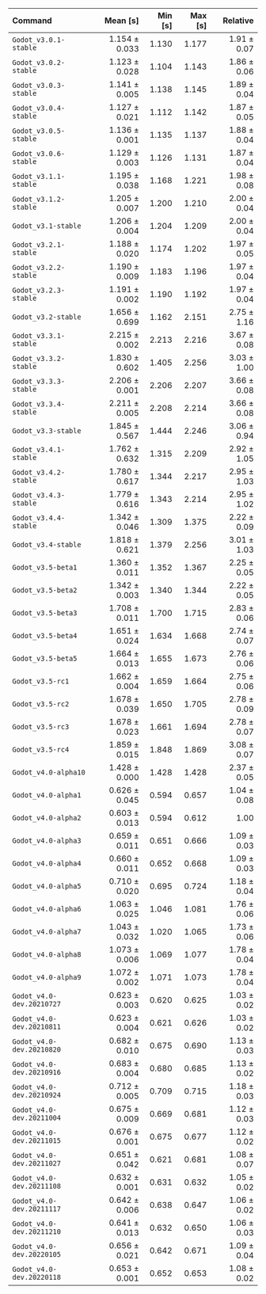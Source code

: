 | Command | Mean [s] | Min [s] | Max [s] | Relative |
|:---|---:|---:|---:|---:|
| `Godot_v3.0.1-stable` | 1.154 ± 0.033 | 1.130 | 1.177 | 1.91 ± 0.07 |
| `Godot_v3.0.2-stable` | 1.123 ± 0.028 | 1.104 | 1.143 | 1.86 ± 0.06 |
| `Godot_v3.0.3-stable` | 1.141 ± 0.005 | 1.138 | 1.145 | 1.89 ± 0.04 |
| `Godot_v3.0.4-stable` | 1.127 ± 0.021 | 1.112 | 1.142 | 1.87 ± 0.05 |
| `Godot_v3.0.5-stable` | 1.136 ± 0.001 | 1.135 | 1.137 | 1.88 ± 0.04 |
| `Godot_v3.0.6-stable` | 1.129 ± 0.003 | 1.126 | 1.131 | 1.87 ± 0.04 |
| `Godot_v3.1.1-stable` | 1.195 ± 0.038 | 1.168 | 1.221 | 1.98 ± 0.08 |
| `Godot_v3.1.2-stable` | 1.205 ± 0.007 | 1.200 | 1.210 | 2.00 ± 0.04 |
| `Godot_v3.1-stable` | 1.206 ± 0.004 | 1.204 | 1.209 | 2.00 ± 0.04 |
| `Godot_v3.2.1-stable` | 1.188 ± 0.020 | 1.174 | 1.202 | 1.97 ± 0.05 |
| `Godot_v3.2.2-stable` | 1.190 ± 0.009 | 1.183 | 1.196 | 1.97 ± 0.04 |
| `Godot_v3.2.3-stable` | 1.191 ± 0.002 | 1.190 | 1.192 | 1.97 ± 0.04 |
| `Godot_v3.2-stable` | 1.656 ± 0.699 | 1.162 | 2.151 | 2.75 ± 1.16 |
| `Godot_v3.3.1-stable` | 2.215 ± 0.002 | 2.213 | 2.216 | 3.67 ± 0.08 |
| `Godot_v3.3.2-stable` | 1.830 ± 0.602 | 1.405 | 2.256 | 3.03 ± 1.00 |
| `Godot_v3.3.3-stable` | 2.206 ± 0.001 | 2.206 | 2.207 | 3.66 ± 0.08 |
| `Godot_v3.3.4-stable` | 2.211 ± 0.005 | 2.208 | 2.214 | 3.66 ± 0.08 |
| `Godot_v3.3-stable` | 1.845 ± 0.567 | 1.444 | 2.246 | 3.06 ± 0.94 |
| `Godot_v3.4.1-stable` | 1.762 ± 0.632 | 1.315 | 2.209 | 2.92 ± 1.05 |
| `Godot_v3.4.2-stable` | 1.780 ± 0.617 | 1.344 | 2.217 | 2.95 ± 1.03 |
| `Godot_v3.4.3-stable` | 1.779 ± 0.616 | 1.343 | 2.214 | 2.95 ± 1.02 |
| `Godot_v3.4.4-stable` | 1.342 ± 0.046 | 1.309 | 1.375 | 2.22 ± 0.09 |
| `Godot_v3.4-stable` | 1.818 ± 0.621 | 1.379 | 2.256 | 3.01 ± 1.03 |
| `Godot_v3.5-beta1` | 1.360 ± 0.011 | 1.352 | 1.367 | 2.25 ± 0.05 |
| `Godot_v3.5-beta2` | 1.342 ± 0.003 | 1.340 | 1.344 | 2.22 ± 0.05 |
| `Godot_v3.5-beta3` | 1.708 ± 0.011 | 1.700 | 1.715 | 2.83 ± 0.06 |
| `Godot_v3.5-beta4` | 1.651 ± 0.024 | 1.634 | 1.668 | 2.74 ± 0.07 |
| `Godot_v3.5-beta5` | 1.664 ± 0.013 | 1.655 | 1.673 | 2.76 ± 0.06 |
| `Godot_v3.5-rc1` | 1.662 ± 0.004 | 1.659 | 1.664 | 2.75 ± 0.06 |
| `Godot_v3.5-rc2` | 1.678 ± 0.039 | 1.650 | 1.705 | 2.78 ± 0.09 |
| `Godot_v3.5-rc3` | 1.678 ± 0.023 | 1.661 | 1.694 | 2.78 ± 0.07 |
| `Godot_v3.5-rc4` | 1.859 ± 0.015 | 1.848 | 1.869 | 3.08 ± 0.07 |
| `Godot_v4.0-alpha10` | 1.428 ± 0.000 | 1.428 | 1.428 | 2.37 ± 0.05 |
| `Godot_v4.0-alpha1` | 0.626 ± 0.045 | 0.594 | 0.657 | 1.04 ± 0.08 |
| `Godot_v4.0-alpha2` | 0.603 ± 0.013 | 0.594 | 0.612 | 1.00 |
| `Godot_v4.0-alpha3` | 0.659 ± 0.011 | 0.651 | 0.666 | 1.09 ± 0.03 |
| `Godot_v4.0-alpha4` | 0.660 ± 0.011 | 0.652 | 0.668 | 1.09 ± 0.03 |
| `Godot_v4.0-alpha5` | 0.710 ± 0.020 | 0.695 | 0.724 | 1.18 ± 0.04 |
| `Godot_v4.0-alpha6` | 1.063 ± 0.025 | 1.046 | 1.081 | 1.76 ± 0.06 |
| `Godot_v4.0-alpha7` | 1.043 ± 0.032 | 1.020 | 1.065 | 1.73 ± 0.06 |
| `Godot_v4.0-alpha8` | 1.073 ± 0.006 | 1.069 | 1.077 | 1.78 ± 0.04 |
| `Godot_v4.0-alpha9` | 1.072 ± 0.002 | 1.071 | 1.073 | 1.78 ± 0.04 |
| `Godot_v4.0-dev.20210727` | 0.623 ± 0.003 | 0.620 | 0.625 | 1.03 ± 0.02 |
| `Godot_v4.0-dev.20210811` | 0.623 ± 0.004 | 0.621 | 0.626 | 1.03 ± 0.02 |
| `Godot_v4.0-dev.20210820` | 0.682 ± 0.010 | 0.675 | 0.690 | 1.13 ± 0.03 |
| `Godot_v4.0-dev.20210916` | 0.683 ± 0.004 | 0.680 | 0.685 | 1.13 ± 0.02 |
| `Godot_v4.0-dev.20210924` | 0.712 ± 0.005 | 0.709 | 0.715 | 1.18 ± 0.03 |
| `Godot_v4.0-dev.20211004` | 0.675 ± 0.009 | 0.669 | 0.681 | 1.12 ± 0.03 |
| `Godot_v4.0-dev.20211015` | 0.676 ± 0.001 | 0.675 | 0.677 | 1.12 ± 0.02 |
| `Godot_v4.0-dev.20211027` | 0.651 ± 0.042 | 0.621 | 0.681 | 1.08 ± 0.07 |
| `Godot_v4.0-dev.20211108` | 0.632 ± 0.001 | 0.631 | 0.632 | 1.05 ± 0.02 |
| `Godot_v4.0-dev.20211117` | 0.642 ± 0.006 | 0.638 | 0.647 | 1.06 ± 0.02 |
| `Godot_v4.0-dev.20211210` | 0.641 ± 0.013 | 0.632 | 0.650 | 1.06 ± 0.03 |
| `Godot_v4.0-dev.20220105` | 0.656 ± 0.021 | 0.642 | 0.671 | 1.09 ± 0.04 |
| `Godot_v4.0-dev.20220118` | 0.653 ± 0.001 | 0.652 | 0.653 | 1.08 ± 0.02 |

